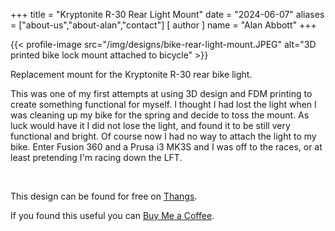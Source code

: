 +++
title = "Kryptonite R-30 Rear Light Mount"
date = "2024-06-07"
aliases = ["about-us","about-alan","contact"]
[ author ]
  name = "Alan Abbott"
+++


{{< profile-image src="/img/designs/bike-rear-light-mount.JPEG" alt="3D printed bike lock mount attached to bicycle" >}}

Replacement mount for the Kryptonite R-30 rear bike light.

This was one of my first attempts at using 3D design and FDM printing to create something functional for myself. I thought I had lost the light when I was cleaning up my bike for the spring and decide to toss the mount. As luck would have it I did not lose the light, and found it to be still very functional and bright. Of course now I had no way to attach the light to my bike. Enter Fusion 360 and a Prusa i3 MK3S and I was off to the races, or at least pretending I'm racing down the LFT.

&nbsp;
&nbsp;

This design can be found for free on [Thangs](https://than.gs/m/1076407).

If you found this useful you can [Buy Me a Coffee](https://buymeacoffee.com/alabbott).